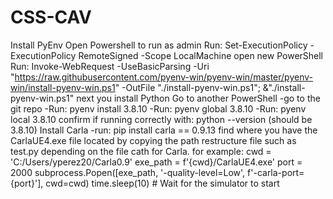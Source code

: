 # CSS-CAV
Install PyEnv
Open Powershell to run as admin
Run: Set-ExecutionPolicy -ExecutionPolicy RemoteSigned -Scope LocalMachine
open new PowerShell
Run: Invoke-WebRequest -UseBasicParsing -Uri "https://raw.githubusercontent.com/pyenv-win/pyenv-win/master/pyenv-win/install-pyenv-win.ps1" -OutFile "./install-pyenv-win.ps1"; &"./install-pyenv-win.ps1"
next you install Python
Go to another PowerShell
-go to the git repo
-Run: pyenv install 3.8.10
-Run: pyenv global 3.8.10
-Run: pyenv local 3.8.10
confirm if running correctly with: python --version (should be 3.8.10)
Install Carla
-run: pip install carla == 0.9.13
find where you have the CarlaUE4.exe file located by copying the path
restructure file such as test.py depending on the file cath for Carla. for example: cwd = 'C:/Users/yperez20/Carla0.9'
exe_path = f'{cwd}/CarlaUE4.exe'
port = 2000
subprocess.Popen([exe_path, '-quality-level=Low', f'-carla-port={port}'], cwd=cwd)
time.sleep(10)  # Wait for the simulator to start